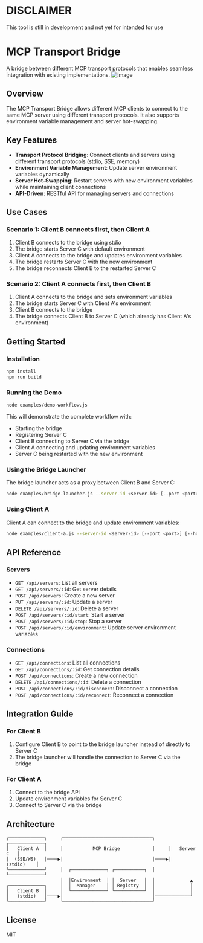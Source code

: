 # DISCLAIMER
This tool is still in development and not yet for intended for use

# MCP Transport Bridge

A bridge between different MCP transport protocols that enables seamless integration with existing implementations.
![image](https://github.com/user-attachments/assets/cfe18033-e1eb-4bc9-a362-175f399a76e5)


## Overview

The MCP Transport Bridge allows different MCP clients to connect to the same MCP server using different transport protocols. It also supports environment variable management and server hot-swapping.

## Key Features

- **Transport Protocol Bridging**: Connect clients and servers using different transport protocols (stdio, SSE, memory)
- **Environment Variable Management**: Update server environment variables dynamically
- **Server Hot-Swapping**: Restart servers with new environment variables while maintaining client connections
- **API-Driven**: RESTful API for managing servers and connections

## Use Cases

### Scenario 1: Client B connects first, then Client A

1. Client B connects to the bridge using stdio
2. The bridge starts Server C with default environment
3. Client A connects to the bridge and updates environment variables
4. The bridge restarts Server C with the new environment
5. The bridge reconnects Client B to the restarted Server C

### Scenario 2: Client A connects first, then Client B

1. Client A connects to the bridge and sets environment variables
2. The bridge starts Server C with Client A's environment
3. Client B connects to the bridge
4. The bridge connects Client B to Server C (which already has Client A's environment)

## Getting Started

### Installation

```bash
npm install
npm run build
```

### Running the Demo

```bash
node examples/demo-workflow.js
```

This will demonstrate the complete workflow with:
- Starting the bridge
- Registering Server C
- Client B connecting to Server C via the bridge
- Client A connecting and updating environment variables
- Server C being restarted with the new environment

### Using the Bridge Launcher

The bridge launcher acts as a proxy between Client B and Server C:

```bash
node examples/bridge-launcher.js --server-id <server-id> [--port <port>] [--host <host>]
```

### Using Client A

Client A can connect to the bridge and update environment variables:

```bash
node examples/client-a.js --server-id <server-id> [--port <port>] [--host <host>]
```

## API Reference

### Servers

- `GET /api/servers`: List all servers
- `GET /api/servers/:id`: Get server details
- `POST /api/servers`: Create a new server
- `PUT /api/servers/:id`: Update a server
- `DELETE /api/servers/:id`: Delete a server
- `POST /api/servers/:id/start`: Start a server
- `POST /api/servers/:id/stop`: Stop a server
- `POST /api/servers/:id/environment`: Update server environment variables

### Connections

- `GET /api/connections`: List all connections
- `GET /api/connections/:id`: Get connection details
- `POST /api/connections`: Create a new connection
- `DELETE /api/connections/:id`: Delete a connection
- `POST /api/connections/:id/disconnect`: Disconnect a connection
- `POST /api/connections/:id/reconnect`: Reconnect a connection

## Integration Guide

### For Client B

1. Configure Client B to point to the bridge launcher instead of directly to Server C
2. The bridge launcher will handle the connection to Server C via the bridge

### For Client A

1. Connect to the bridge API
2. Update environment variables for Server C
3. Connect to Server C via the bridge

## Architecture

```
┌─────────────┐     ┌─────────────────────────────────┐     ┌─────────────┐
│   Client A  │     │           MCP Bridge            │     │   Server C   │
│  (SSE/WS)   │────▶│                                 │────▶│   (stdio)    │
└─────────────┘     │  ┌─────────────┐ ┌───────────┐  │     └─────────────┘
                    │  │Environment  │ │  Server   │  │             ▲
┌─────────────┐     │  │  Manager    │ │ Registry  │  │             │
│   Client B  │     │  └─────────────┘ └───────────┘  │             │
│   (stdio)   │────▶│                                 │─────────────┘
└─────────────┘     └─────────────────────────────────┘
```

## License

MIT
